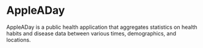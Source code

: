 # AppleADay
AppleADay is a public health application that aggregates statistics on health habits and disease data between various times, demographics, and locations. 
